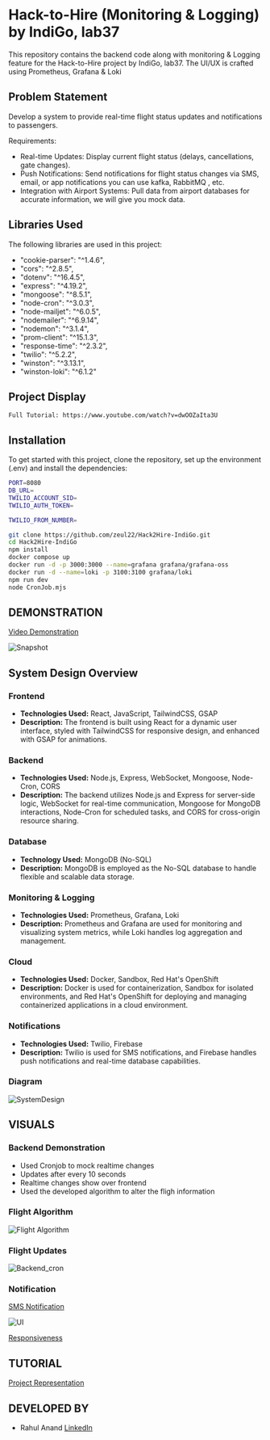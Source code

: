 # Hack-to-Hire (Monitoring & Logging) by IndiGo, lab37

This repository contains the backend code along with monitoring & Logging feature for the Hack-to-Hire project by IndiGo, lab37. The UI/UX is crafted using Prometheus, Grafana & Loki

## Problem Statement

Develop a system to provide real-time flight status updates and notifications to passengers.

Requirements:

- Real-time Updates: Display current flight status (delays, cancellations, gate
  changes).
- Push Notifications: Send notifications for flight status changes via SMS, email, or
  app notifications you can use kafka, RabbitMQ , etc.
- Integration with Airport Systems: Pull data from airport databases for accurate
  information, we will give you mock data.

## Libraries Used

The following libraries are used in this project:

- "cookie-parser": "^1.4.6",
- "cors": "^2.8.5",
- "dotenv": "^16.4.5",
- "express": "^4.19.2",
- "mongoose": "^8.5.1",
- "node-cron": "^3.0.3",
- "node-mailjet": "^6.0.5",
- "nodemailer": "^6.9.14",
- "nodemon": "^3.1.4",
- "prom-client": "^15.1.3",
- "response-time": "^2.3.2",
- "twilio": "^5.2.2",
- "winston": "^3.13.1",
- "winston-loki": "^6.1.2"

## Project Display

```
Full Tutorial: https://www.youtube.com/watch?v=dwOOZaIta3U
```

## Installation

To get started with this project, clone the repository, set up the environment (.env) and install the dependencies:

```bash
PORT=8080
DB_URL=
TWILIO_ACCOUNT_SID=
TWILIO_AUTH_TOKEN=

TWILIO_FROM_NUMBER=

```

```bash
git clone https://github.com/zeul22/Hack2Hire-IndiGo.git
cd Hack2Hire-IndiGo
npm install
docker compose up
docker run -d -p 3000:3000 --name=grafana grafana/grafana-oss
docker run -d --name=loki -p 3100:3100 grafana/loki
npm run dev
node CronJob.mjs


```

## DEMONSTRATION

[Video Demonstration](https://github.com/user-attachments/assets/308fe376-a169-4657-9db5-dd7af7ee60a6)


![Snapshot](https://github.com/user-attachments/assets/5ee2d767-0041-4741-b177-e8f2b36cb383)




## System Design Overview

### Frontend

- **Technologies Used:** React, JavaScript, TailwindCSS, GSAP
- **Description:** The frontend is built using React for a dynamic user interface, styled with TailwindCSS for responsive design, and enhanced with GSAP for animations.

### Backend

- **Technologies Used:** Node.js, Express, WebSocket, Mongoose, Node-Cron, CORS
- **Description:** The backend utilizes Node.js and Express for server-side logic, WebSocket for real-time communication, Mongoose for MongoDB interactions, Node-Cron for scheduled tasks, and CORS for cross-origin resource sharing.

### Database

- **Technology Used:** MongoDB (No-SQL)
- **Description:** MongoDB is employed as the No-SQL database to handle flexible and scalable data storage.

### Monitoring & Logging

- **Technologies Used:** Prometheus, Grafana, Loki
- **Description:** Prometheus and Grafana are used for monitoring and visualizing system metrics, while Loki handles log aggregation and management.

### Cloud

- **Technologies Used:** Docker, Sandbox, Red Hat's OpenShift
- **Description:** Docker is used for containerization, Sandbox for isolated environments, and Red Hat's OpenShift for deploying and managing containerized applications in a cloud environment.

### Notifications

- **Technologies Used:** Twilio, Firebase
- **Description:** Twilio is used for SMS notifications, and Firebase handles push notifications and real-time database capabilities.

### Diagram
![SystemDesign](https://github.com/user-attachments/assets/c124c26d-cffd-4ecb-b785-ba19617e4c55)


## VISUALS

### Backend Demonstration 
- Used Cronjob to mock realtime changes
- Updates after every 10 seconds
- Realtime changes show over frontend
- Used the developed algorithm to alter the fligh information

### Flight Algorithm
![Flight Algorithm](https://github.com/user-attachments/assets/1411d97b-aaac-4252-bdfe-39f41f9e6b87)

### Flight Updates
![Backend_cron](https://github.com/user-attachments/assets/88309847-64b2-4bb3-9ce1-d21afee60821)

### Notification
[SMS Notification](https://github.com/user-attachments/assets/85bafe04-2072-4692-9e4c-ca710ef7bda2)


![UI](https://github.com/user-attachments/assets/4da32237-2500-4cf0-90de-a581955b2f73)


[Responsiveness](https://www.loom.com/share/1e1d3680115d46d295c5fa2025990235?sid=88d28ba1-ae06-4ea3-a651-76f17484b275)



## TUTORIAL

[Project Representation](https://www.youtube.com/watch?v=dwOOZaIta3U&t=120s)

## DEVELOPED BY
- Rahul Anand [LinkedIn](https://www.linkedin.com/in/r-ahulanand/)
